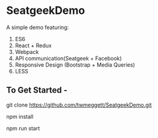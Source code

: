 # SeatgeekDemo

A simple demo featuring: 

1. ES6
2. React + Redux
3. Webpack
4. API communication(Seatgeek + Facebook)
5. Responsive Design (Bootstrap + Media Queries)
6. LESS

## To Get Started -

git clone https://github.com/twmeggett/SeatgeekDemo.git

npm install

npm run start


